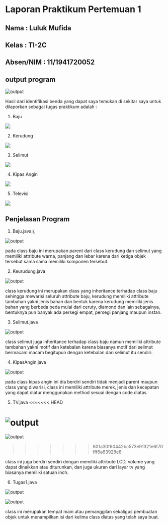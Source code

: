 # Laporan Praktikum Pertemuan 1

## Nama : Luluk Mufida

## Kelas : TI-2C

## Absen/NIM : 11/1941720052

## output program

![output](https://github.com/LulukMufida015/PBO-1941720052/blob/master/pertemuan1/gambar/output%20tugas.JPG)

Hasil dari identifikasi benda yang dapat saya temukan di sekitar saya untuk dilaporkan sebagai tugas praktikum adalah :

1. Baju

<img src="../gambar/baju.jpg">

2. Kerudung

<img src="../gambar/kerudung.jpg">

3. Selimut

<img src="../gambar/selimut.jpg">

4. Kipas Angin

<img src="../gambar/kipas angin.jpg">

5. Televisi

<img src="../gambar/televisi.jpg">

## Penjelasan Program

1. Baju.java;/,

![output](https://github.com/LulukMufida015/PBO-1941720052/blob/master/pertemuan1/gambar/codebaju.JPG)

pada class baju ini merupakan parent dari class kerudung dan selimut yang memiliki attribute warna, panjang dan lebar karena dari ketiga objek tersebut sama sama memiliki komponen tersebut.

2. Keurudung.java

![output](https://github.com/LulukMufida015/PBO-1941720052/blob/master/pertemuan1/gambar/codekerudung.JPG)

class kerudung ini merupakan class yang inheritance terhadap class baju sehingga mewarisi seluruh attribute baju, kerudung memiliki attribute tambahan yakni jenis bahan dan bentuk karena kerudung memiliki jenis bahan yang berbeda beda mulai dari ceruty, diamond dan lain sebagainya, bentuknya pun banyak ada persegi empat, persegi panjang maupun instan.

3. Selimut.java

![output](https://github.com/LulukMufida015/PBO-1941720052/blob/master/pertemuan1/gambar/codeselimut.JPG)

class selimut juga inheritance terhadap class baju namun memiliki attribute tambahan yakni motif dan ketebalan karena biasanya motif dari selimut bermacam macam begitupun dengan ketebalan dari selimut itu sendiri.

4. KipasAngin.java

![output](https://github.com/LulukMufida015/PBO-1941720052/blob/master/pertemuan1/gambar/code_kipasangin.JPG)

pada class kipas angin ini dia berdiri sendiri tidak menjadi parent maupun class yang diwarisi, class ini memiliki attribute merek, jenis dan kecepatan yang dapat diatur menggunakan method sesuai dengan code diatas.

5. TV.java
<<<<<<< HEAD

![output](https://github.com/LulukMufida015/PBO-1941720052/blob/master/pertemuan1/gambar/codemain1.JPG)
=======
![output](https://github.com/LulukMufida015/PBO-1941720052/blob/master/pertemuan1/gambar/codetv.JPG)
>>>>>>> 801a30f60442bc573e91321e6f70fff6a63928e8

class ini juga berdiri sendiri dengan memiliki attribute LCD, volume yang dapat dinaikkan atau diturunkan, dan juga ukuran dari layar tv yang biasanya memiliki satuan inch.

6. Tugas1.java

![output](https://github.com/LulukMufida015/PBO-1941720052/blob/master/pertemuan1/gambar/codemain1.JPG)

![output](https://github.com/LulukMufida015/PBO-1941720052/blob/master/pertemuan1/gambar/codemain2.JPG)

class ini merupakan tempat main atau pemanggilan sekaligus pembuatan objek untuk menampilkan isi dari kelima class diatas yang telah saya buat.

